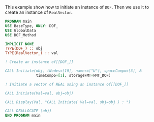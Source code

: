 This example show how to initiate an instance of `DOF`. Then we use it to create an instance of `RealVector`.

```fortran
PROGRAM main
USE BaseType, ONLY: DOF_
USE GlobalData
USE DOF_Method

IMPLICIT NONE
TYPE(DOF_) :: obj
TYPE(RealVector_) :: val

! Create an instance of[[DOF_]]

CALL Initiate(obj, tNodes=[10], names=["U"], spaceCompo=[3], &
              timeCompo=[1], storageFMT=FMT_DOF)

! Initiate a vector of REAL using an instance of[[DOF_]]

CALL Initiate(Val=val, obj=obj)

CALL Display(Val, "CALL Initiate( Val=val, obj=obj ) : ")

CALL DEALLOCATE (obj)
END PROGRAM main
```
